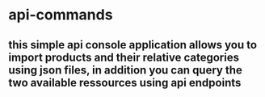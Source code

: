# api-commands

## this simple api console application allows you to import products and their relative categories  using json files, in addition you can query the two available  ressources using api endpoints
